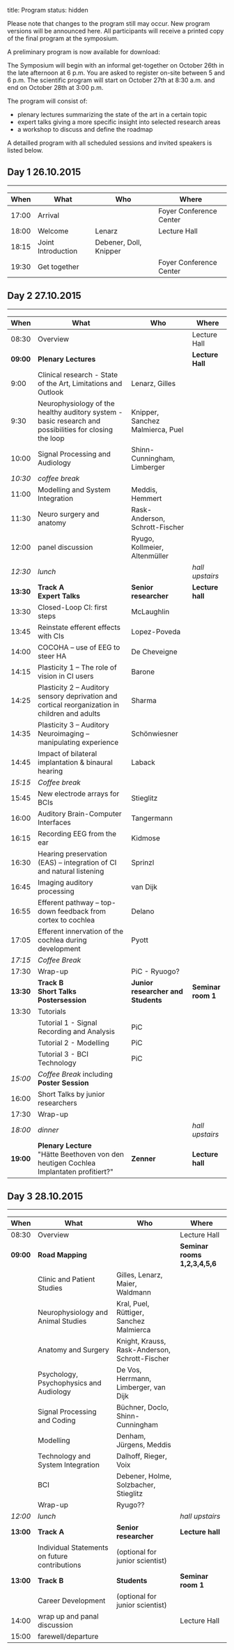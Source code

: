 title: Program
status: hidden

Please note that changes to the program still may occur. New program versions will be announced here.
All participants will receive a printed copy of the final program at the symposium.

A preliminary program is now available for download:

The Symposium will begin with an informal get-together on October 26th in the late afternoon at 6 p.m. You are asked to register on-site between 5 and 6 p.m. 
The scientific program will start on October 27th at 8:30 a.m. and end on October 28th at 3:00 p.m.

The program will consist of:
- plenary lectures summarizing the state of the art in a certain topic
- expert talks giving a more specific insight into selected research areas
- a workshop to discuss and define the roadmap 

A detailled program with all scheduled sessions and invited speakers is listed below.


## Day 1 26.10.2015
------------------

| When  |  What             | Who                   | Where                 |
|------ |------             |-----                  |-------                |
| 17:00 | Arrival           |                       |Foyer Conference Center|
| 18:00 | Welcome           | Lenarz                |Lecture Hall           |
| 18:15 | Joint Introduction| Debener, Doll, Knipper|                       |
| 19:30 | Get together      |                       |Foyer Conference Center|


## Day 2 27.10.2015
------------------

| When | What | Who | Where |
|------ |------             |-----                  |-------             |
| 08:30 | Overview          |  |Lecture Hall |
| **09:00** | **Plenary Lectures**|  |**Lecture Hall** |
| 9:00 | Clinical research - State of the Art, Limitations and Outlook |Lenarz, Gilles |  |
| 9:30 | Neurophysiology of the healthy auditory system - basic research and possibilities for closing the loop | Knipper, Sanchez Malmierca, Puel |  |
| 10:00 | Signal Processing and Audiology | Shinn-Cunningham, Limberger|
| *10:30* | *coffee break* |  |  |
| 11:00 | Modelling and System Integration | Meddis, Hemmert | |
| 11:30 | Neuro surgery and anatomy | Rask-Anderson, Schrott-Fischer | |
| 12:00 | panel discussion | Ryugo, Kollmeier, Altenmüller |  |
|*12:30*| *lunch* | | *hall upstairs* |
| **13:30** | **Track A** </br> **Expert Talks** | **Senior researcher** | **Lecture hall** |
| 13:30 | Closed-Loop CI: first steps | McLaughlin |  |
| 13:45 | Reinstate efferent effects with CIs | Lopez-Poveda |  |
| 14:00 | COCOHA – use of EEG to steer HA | De Cheveigne |  |
| 14:15 | Plasticity 1 – The role of vision in CI users | Barone |  |
| 14:25 | Plasticity 2 – Auditory sensory deprivation and cortical reorganization in children and adults | Sharma |  |
| 14:35 | Plasticity 3 – Auditory Neuroimaging – manipulating experience | Schönwiesner |  |
| 14:45 | Impact of bilateral implantation & binaural hearing | Laback |  |
| *15:15* | *Coffee break* |  |  |
| 15:45 | New electrode arrays for BCIs | Stieglitz |  |
| 16:00 | Auditory Brain-Computer Interfaces | Tangermann |  |
| 16:15 | Recording EEG from the ear | Kidmose |  |
| 16:30 | Hearing preservation (EAS) – integration of CI and natural listening | Sprinzl |  |
| 16:45 | Imaging auditory processing | van Dijk |  |
| 16:55 | Efferent pathway – top-down feedback from cortex to cochlea | Delano |  |
| 17:05 | Efferent innervation of the cochlea during development | Pyott |  |
| *17:15* | *Coffee Break* |  |  |
| 17:30 | Wrap-up | PiC - Ryuogo? |  |
| **13:30** |**Track B** </br> **Short Talks** </br> **Postersession** | **Junior researcher and Students** | **Seminar room 1** |
| 13:30 | Tutorials                                 |     |   |
|       | Tutorial 1 - Signal Recording and Analysis| PiC |   |
|       | Tutorial 2 - Modelling                    | PiC |   |
|       | Tutorial 3 - BCI Technology               | PiC |   |
| *15:00* | *Coffee Break* including **Poster Session** |  |  |
| 16:00 | Short Talks by junior researchers |  |  |
| 17:30 | Wrap-up |  |  |
| *18:00* | *dinner* |  | *hall upstairs* |
| **19:00** | **Plenary Lecture** </br> "Hätte Beethoven von den heutigen Cochlea Implantaten profitiert?" | **Zenner** | **Lecture hall**|

## Day 3 28.10.2015
------------------

| When | What | Who | Where |
|------ |------             |-----                  |-------             |
| 08:30 | Overview          |  |Lecture Hall |
| **09:00** | **Road Mapping**|  |**Seminar rooms 1,2,3,4,5,6** |
|  | Clinic and Patient Studies | Gilles, Lenarz, Maier, Waldmann  |  |
|  | Neurophysiology and Animal Studies | Kral, Puel, Rüttiger, Sanchez Malmierca |  |
|  | Anatomy and Surgery | Knight, Krauss, Rask-Anderson, Schrott-Fischer |  |
|  | Psychology, Psychophysics and Audiology | De Vos, Herrmann, Limberger, van Dijk |  |
|  | Signal Processing and Coding | Büchner, Doclo, Shinn-Cunningham |  |
|  | Modelling | Denham, Jürgens, Meddis |  |
|  | Technology and System Integration | Dalhoff, Rieger, Voix |  |
|  | BCI | Debener, Holme, Solzbacher, Stieglitz |  |
|  | Wrap-up | Ryugo?? |  |
|*12:00*| *lunch* | | *hall upstairs* |
| **13:00** |**Track A**| **Senior researcher**| **Lecture hall**|
|           | Individual Statements on future contributions | (optional for junior scientist) |  |
| **13:00** |**Track B** | **Students** | **Seminar room 1** |
|           | Career Development | (optional for junior scientist) |  |
| 14:00 | wrap up and panal discussion |  | Lecture Hall |
| 15:00 | farewell/departure |  |  |
